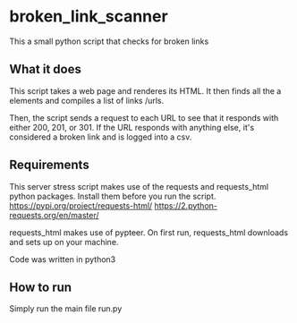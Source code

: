 # broken_link_scanner
This a small python script that checks for broken links

## What it does
This script takes a web page and renderes its HTML. It then finds all the a elements and compiles a list of links /urls. 

Then, the script sends a request to each URL to see that it responds with either 200, 201, or 301.
If the URL responds with anything else, it's considered a broken link and is logged into a csv.

## Requirements
This server stress script makes use of the requests and requests_html python packages. Install them before you run the script.
https://pypi.org/project/requests-html/
https://2.python-requests.org/en/master/

requests_html makes use of pypteer. On first run, requests_html downloads and sets up on your machine. 

Code was written in python3

## How to run
Simply run the main file run.py


